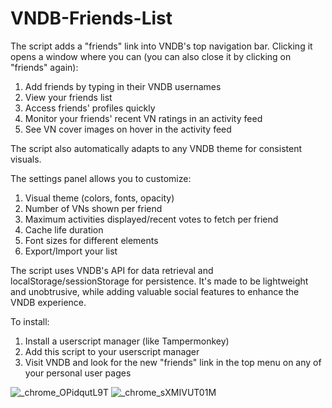 # VNDB-Friends-List
The script adds a "friends" link into VNDB's top navigation bar. Clicking it opens a window where you can (you can also close it by clicking on "friends" again):

1. Add friends by typing in their VNDB usernames
2. View your friends list
3. Access friends' profiles quickly
4. Monitor your friends' recent VN ratings in an activity feed
5. See VN cover images on hover in the activity feed

The script also automatically adapts to any VNDB theme for consistent visuals. 

The settings panel allows you to customize:

1. Visual theme (colors, fonts, opacity)
2. Number of VNs shown per friend
3. Maximum activities displayed/recent votes to fetch per friend
4. Cache life duration
5. Font sizes for different elements
6. Export/Import your list

The script uses VNDB's API for data retrieval and localStorage/sessionStorage for persistence. It's made to be lightweight and unobtrusive, while adding valuable social features to enhance the VNDB experience.

To install:

1. Install a userscript manager (like Tampermonkey)
2. Add this script to your userscript manager
3. Visit VNDB and look for the new "friends" link in the top menu on any of your personal user pages


![_chrome_OPidqutL9T](https://github.com/user-attachments/assets/a431fd42-8c6c-4015-a098-00e9d38de57c)
![_chrome_sXMIVUT01M](https://github.com/user-attachments/assets/ada981c3-e85d-47c0-be8d-cfb0f8dcb135)



